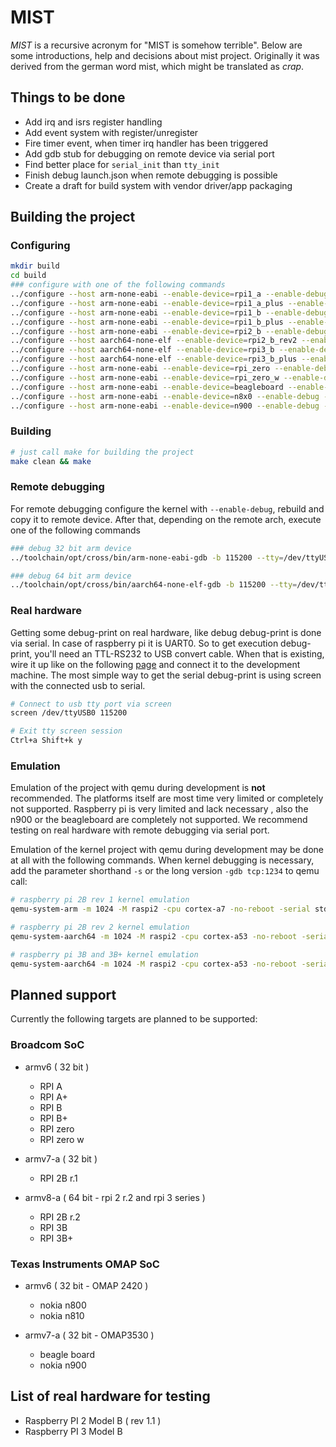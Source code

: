 # MIST

_MIST_ is a recursive acronym for "MIST is somehow terrible". Below are some introductions, help and decisions about mist project. Originally it was derived from the german word mist, which might be translated as _crap_.

## Things to be done

* Add irq and isrs register handling
* Add event system with register/unregister
* Fire timer event, when timer irq handler has been triggered
* Add gdb stub for debugging on remote device via serial port
* Find better place for `serial_init` than `tty_init`
* Finish debug launch.json when remote debugging is possible
* Create a draft for build system with vendor driver/app packaging

## Building the project

### Configuring

```bash
mkdir build
cd build
### configure with one of the following commands
../configure --host arm-none-eabi --enable-device=rpi1_a --enable-debug --enable-kernel-print
../configure --host arm-none-eabi --enable-device=rpi1_a_plus --enable-debug --enable-kernel-print
../configure --host arm-none-eabi --enable-device=rpi1_b --enable-debug --enable-kernel-print
../configure --host arm-none-eabi --enable-device=rpi1_b_plus --enable-debug --enable-kernel-print
../configure --host arm-none-eabi --enable-device=rpi2_b --enable-debug --enable-kernel-print
../configure --host aarch64-none-elf --enable-device=rpi2_b_rev2 --enable-debug --enable-kernel-print
../configure --host aarch64-none-elf --enable-device=rpi3_b --enable-debug --enable-kernel-print
../configure --host aarch64-none-elf --enable-device=rpi3_b_plus --enable-debug --enable-kernel-print
../configure --host arm-none-eabi --enable-device=rpi_zero --enable-debug --enable-kernel-print
../configure --host arm-none-eabi --enable-device=rpi_zero_w --enable-debug --enable-kernel-print
../configure --host arm-none-eabi --enable-device=beagleboard --enable-debug --enable-kernel-print
../configure --host arm-none-eabi --enable-device=n8x0 --enable-debug --enable-kernel-print
../configure --host arm-none-eabi --enable-device=n900 --enable-debug --enable-kernel-print
```

### Building

```bash
# just call make for building the project
make clean && make
```

### Remote debugging

For remote debugging configure the kernel with `--enable-debug`, rebuild and copy it to remote device. After that, depending on the remote arch, execute one of the following commands
```bash
### debug 32 bit arm device
../toolchain/opt/cross/bin/arm-none-eabi-gdb -b 115200 --tty=/dev/ttyUSB0 ./src/kernel/vendor/rpi/kernel.zwerg ./src/kernel/vendor/rpi/kernel.map

### debug 64 bit arm device
../toolchain/opt/cross/bin/aarch64-none-elf-gdb -b 115200 --tty=/dev/ttyUSB0 ./src/kernel/vendor/rpi/kernel.zwerg ./src/kernel/vendor/rpi/kernel.map
```

### Real hardware

Getting some debug-print on real hardware, like debug debug-print is done via serial. In case of raspberry pi it is UART0. So to get execution debug-print, you'll need an TTL-RS232 to USB convert cable. When that is existing, wire it up like on the following [page](https://blog.christophersmart.com/2016/10/27/building-and-booting-upstream-linux-and-u-boot-for-raspberry-pi-23-arm-boards/) and connect it to the development machine. The most simple way to get the serial debug-print is using screen with the connected usb to serial.

```bash
# Connect to usb tty port via screen
screen /dev/ttyUSB0 115200

# Exit tty screen session
Ctrl+a Shift+k y
```

### Emulation

Emulation of the project with qemu during development is **not** recommended. The platforms itself are most time very limited or completely not supported. Raspberry pi is very limited and lack necessary , also the n900 or the beagleboard are completely not supported. We recommend testing on real hardware with remote debugging via serial port.

Emulation of the kernel project with qemu during development may be done at all with the following commands. When kernel debugging is necessary, add the parameter shorthand `-s` or the long version `-gdb tcp:1234` to qemu call:

```bash
# raspberry pi 2B rev 1 kernel emulation
qemu-system-arm -m 1024 -M raspi2 -cpu cortex-a7 -no-reboot -serial stdio -kernel ./src/kernel/vendor/rpi/kernel.zwerg

# raspberry pi 2B rev 2 kernel emulation
qemu-system-aarch64 -m 1024 -M raspi2 -cpu cortex-a53 -no-reboot -serial stdio -kernel ./src/kernel/vendor/rpi/kernel.zwerg

# raspberry pi 3B and 3B+ kernel emulation
qemu-system-aarch64 -m 1024 -M raspi2 -cpu cortex-a53 -no-reboot -serial stdio -kernel ./src/kernel/vendor/rpi/kernel.zwerg
```

## Planned support

Currently the following targets are planned to be supported:

### Broadcom SoC

* armv6 ( 32 bit )
  * RPI A
  * RPI A+
  * RPI B
  * RPI B+
  * RPI zero
  * RPI zero w

* armv7-a ( 32 bit )
  * RPI 2B r.1

* armv8-a ( 64 bit - rpi 2 r.2 and rpi 3 series )
  * RPI 2B r.2
  * RPI 3B
  * RPI 3B+

### Texas Instruments OMAP SoC

* armv6 ( 32 bit - OMAP 2420 )
  * nokia n800
  * nokia n810

* armv7-a ( 32 bit - OMAP3530 )
  * beagle board
  * nokia n900

## List of real hardware for testing

* Raspberry PI 2 Model B ( rev 1.1 )
* Raspberry PI 3 Model B

